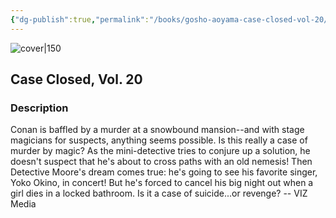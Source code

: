```yaml
---
{"dg-publish":true,"permalink":"/books/gosho-aoyama-case-closed-vol-20/","title":"\"Detektiv Conan Vol. 20\"","tags":["manga","crime"]}
---
```




![cover|150](http://books.google.com/books/content?id=nebzAQAAQBAJ&printsec=frontcover&img=1&zoom=1&source=gbs_api)

## Case Closed, Vol. 20

### Description

Conan is baffled by a murder at a snowbound mansion--and with stage magicians for suspects, anything seems possible. Is this really a case of murder by magic? As the mini-detective tries to conjure up a solution, he doesn't suspect that he's about to cross paths with an old nemesis! Then Detective Moore's dream comes true: he's going to see his favorite singer, Yoko Okino, in concert! But he's forced to cancel his big night out when a girl dies in a locked bathroom. Is it a case of suicide...or revenge? -- VIZ Media
```